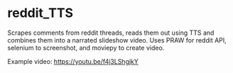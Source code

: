 # reddit_TTS
Scrapes comments from reddit threads, reads them out using TTS and combines them into a narrated slideshow video.
Uses PRAW for reddit API, selenium to screenshot, and moviepy to create video.

Example video: https://youtu.be/f4j3LShgjkY
